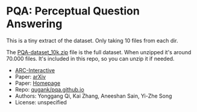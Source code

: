 # PQA: Perceptual Question Answering

This is a tiny extract of the dataset. Only taking 10 files from each dir.

The [PQA-dataset_10k.zip](PQA-dataset_10k.zip) file is the full dataset. When unzipped it's around 70.000 files.
It's included in this repo, so you can unzip it if needed.

- [ARC-Interactive](https://neoneye.github.io/arc/?dataset=PQA)
- Paper: [arXiv](https://arxiv.org/abs/2104.03589)
- Paper: [Homepage](https://qugank.github.io/pqa.github.io/)
- Repo: [qugank/pqa.github.io](https://github.com/qugank/pqa.github.io)
- Authors: Yonggang Qi, Kai Zhang, Aneeshan Sain, Yi-Zhe Song
- License: unspecified
